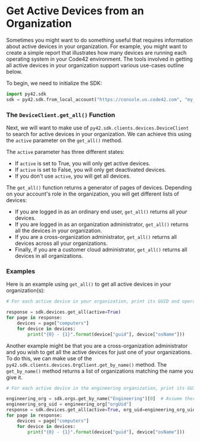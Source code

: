 # Get Active Devices from an Organization

Sometimes you might want to do something useful that requires information about active devices in your organization.
For example, you might want to create a simple report that illustrates how many devices are running each operating
system in your Code42 environment. The tools involved in getting all active devices in your organization support
various use-cases outline below.

To begin, we need to initialize the SDK:
```python
import py42.sdk
sdk = py42.sdk.from_local_account("https://console.us.code42.com", "my_username", "my_password")
```

### The `DeviceClient.get_all()` Function

Next, we will want to make use of `py42.sdk.clients.devices.DeviceClient` to search for active devices in your
organization. We can achieve this using the `active` parameter on the `get_all()` method.

The `active` parameter has three different states:
* If `active` is set to True, you will only get active devices.
* If `active` is set to False, you will only get deactivated devices.
* If you don't use `active`, you will get all devices.

The `get_all()` function returns a generator of pages of devices. Depending on your account's role in the
organization, you will get different lists of devices:
* If you are logged in as an ordinary end user, `get_all()` returns all *your* devices.
* If you are logged in as an organization administrator, `get_all()` returns all the devices in your organization.
* If you are a cross-organization administrator, `get_all()` returns all devices across all your organizations.
* Finally, if you are a customer cloud administrator, `get_all()` returns all devices in all organizations.

### Examples

Here is an example using `get_all()` to get all active devices in your organization(s):
```python
# For each active device in your organization, print its GUID and operating system

response = sdk.devices.get_all(active=True)
for page in response:
    devices = page["computers"]
    for device in devices:
        print("{0} - {1}".format(device["guid"], device["osName"]))
```

Another example might be that you are a cross-organization administrator and you wish to get all the active devices for
just one of your organizations. To do this, we can make use of the `py42.sdk.clients.devices.OrgClient.get_by_name()`
method. The `get_by_name()` method returns a list of organizations matching the name you give it.
```python
# For each active device in the engineering organization, print its GUID and operating system.

engineering_org = sdk.orgs.get_by_name("Engineering")[0]  # Assume there is only one org named "Engineering"
engineering_org_uid = engineering_org["orgUid"]
response = sdk.devices.get_all(active=True, org_uid=engineering_org_uid)
for page in response:
    devices = page["computers"]
    for device in devices:
        print("{0} - {1}".format(device["guid"], device["osName"]))
```
